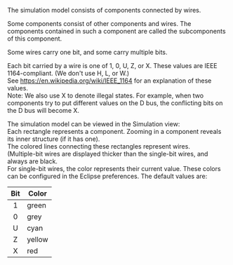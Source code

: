 The simulation model consists of components connected by wires.

Some components consist of other components and wires. The components contained in such a component are called the subcomponents of this component.

Some wires carry one bit, and some carry multiple bits.

Each bit carried by a wire is one of 1, 0, U, Z, or X. These values are IEEE 1164-compliant. (We don't use H, L, or W.)  
See https://en.wikipedia.org/wiki/IEEE_1164 for an explanation of these values.  
Note: We also use X to denote illegal states. For example, when two components try to put different values on the D bus, the conflicting bits on the D bus will become X.

The simulation model can be viewed in the Simulation view:  
Each rectangle represents a component. Zooming in a component reveals its inner structure (if it has one).  
The colored lines connecting these rectangles represent wires.  
(Multiple-bit wires are displayed thicker than the single-bit wires, and always are black.  
For single-bit wires, the color represents their current value. These colors can be configured in the Eclipse preferences. The default values are:

| Bit | Color  |
|:---:| ------ |
| 1   | green  |
| 0   | grey   |
| U   | cyan   |
| Z   | yellow |
| X   | red    |